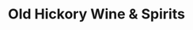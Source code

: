 ---
title: "Old Hickory Wine & Spirits"
url: /nashville-davidson/old-hickory-wine-und-spirits/
shop: Spirituosen
---